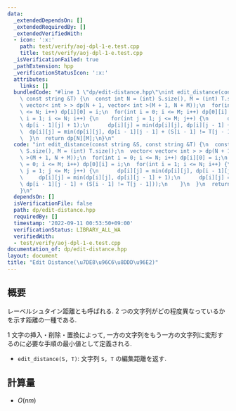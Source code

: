 ```yaml
---
data:
  _extendedDependsOn: []
  _extendedRequiredBy: []
  _extendedVerifiedWith:
  - icon: ':x:'
    path: test/verify/aoj-dpl-1-e.test.cpp
    title: test/verify/aoj-dpl-1-e.test.cpp
  _isVerificationFailed: true
  _pathExtension: hpp
  _verificationStatusIcon: ':x:'
  attributes:
    links: []
  bundledCode: "#line 1 \"dp/edit-distance.hpp\"\nint edit_distance(const string &S,\
    \ const string &T) {\n  const int N = (int) S.size(), M = (int) T.size();\n  vector<\
    \ vector< int > > dp(N + 1, vector< int >(M + 1, N + M));\n  for(int i = 0; i\
    \ <= N; i++) dp[i][0] = i;\n  for(int i = 0; i <= M; i++) dp[0][i] = i;\n  for(int\
    \ i = 1; i <= N; i++) {\n    for(int j = 1; j <= M; j++) {\n      dp[i][j] = min(dp[i][j],\
    \ dp[i - 1][j] + 1);\n      dp[i][j] = min(dp[i][j], dp[i][j - 1] + 1);\n    \
    \  dp[i][j] = min(dp[i][j], dp[i - 1][j - 1] + (S[i - 1] != T[j - 1]));\n    }\n\
    \  }\n  return dp[N][M];\n}\n"
  code: "int edit_distance(const string &S, const string &T) {\n  const int N = (int)\
    \ S.size(), M = (int) T.size();\n  vector< vector< int > > dp(N + 1, vector< int\
    \ >(M + 1, N + M));\n  for(int i = 0; i <= N; i++) dp[i][0] = i;\n  for(int i\
    \ = 0; i <= M; i++) dp[0][i] = i;\n  for(int i = 1; i <= N; i++) {\n    for(int\
    \ j = 1; j <= M; j++) {\n      dp[i][j] = min(dp[i][j], dp[i - 1][j] + 1);\n \
    \     dp[i][j] = min(dp[i][j], dp[i][j - 1] + 1);\n      dp[i][j] = min(dp[i][j],\
    \ dp[i - 1][j - 1] + (S[i - 1] != T[j - 1]));\n    }\n  }\n  return dp[N][M];\n\
    }\n"
  dependsOn: []
  isVerificationFile: false
  path: dp/edit-distance.hpp
  requiredBy: []
  timestamp: '2022-09-11 00:53:50+09:00'
  verificationStatus: LIBRARY_ALL_WA
  verifiedWith:
  - test/verify/aoj-dpl-1-e.test.cpp
documentation_of: dp/edit-distance.hpp
layout: document
title: "Edit Distance(\u7DE8\u96C6\u8DDD\u96E2)"
---
```


## 概要

レーベルシュタイン距離とも呼ばれる. $2$ つの文字列がどの程度異なっているかを示す距離の一種である.

$1$ 文字の挿入・削除・置換によって, 一方の文字列をもう一方の文字列に変形するのに必要な手順の最小値として定義される.

* `edit_distance(S, T)`: 文字列 `S, T` の編集距離を返す.

## 計算量

* $O(nm)$
